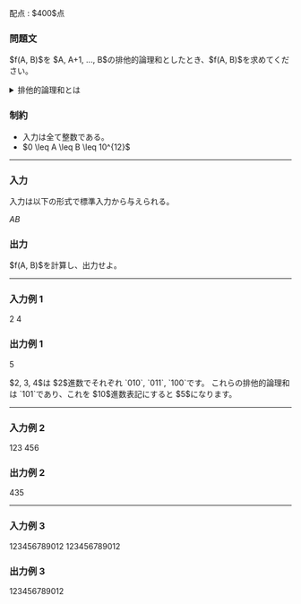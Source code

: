 
<div>

<span>

<span>

<p>
配点 : $400$点
</p>

<div>

<section>

### **問題文**

<p>
$f(A, B)$を $A, A+1, ..., B$の排他的論理和としたとき、$f(A, B)$を求めてください。
</p>

<p>

</p>

<details>

<summary>
排他的論理和とは
</summary>

<p>

</p>

<p>
整数 $c_1, c_2, ..., c_n$のビットごとの排他的論理和 $y$は、以下のように定義されます。
</p>

<ul>

<li>
$y$を二進表記した際の $2^k$($k \geq 0$) の位の数は、$c_1, c_2, ..., c_n$のうち、二進表記した際の $2^k$の位の数が $1$となるものが奇数個ならば $1$、偶数個ならば $0$である。
</li>

</ul>

<p>
例えば、$3$と $5$の排他的論理和は $6$です(二進数表記すると: `011`と `101`の排他的論理和は `110`です)。
</p>

<p>

</p>

</details>

<p>

</p>

</section>

</div>

<div>

<section>

### **制約**

<ul>

<li>
入力は全て整数である。
</li>

<li>
$0 \leq A \leq B \leq 10^{12}$
</li>

</ul>

</section>

</div>

---

<div>

<div>

<section>

### **入力**

<p>
入力は以下の形式で標準入力から与えられる。
</p>

<div>

$A$$B$
</div>

</section>

</div>

<div>

<section>

### **出力**

<p>
$f(A, B)$を計算し、出力せよ。
</p>

</section>

</div>

</div>

---

<div>

<section>

### **入力例 1**

<div>

2 4

</div>

</section>

</div>

<div>

<section>

### **出力例 1**

<div>

5

</div>

<p>
$2, 3, 4$は $2$進数でそれぞれ `010`, `011`, `100`です。
これらの排他的論理和は `101`であり、これを $10$進数表記にすると $5$になります。
</p>

</section>

</div>

---

<div>

<section>

### **入力例 2**

<div>

123 456

</div>

</section>

</div>

<div>

<section>

### **出力例 2**

<div>

435

</div>

</section>

</div>

---

<div>

<section>

### **入力例 3**

<div>

123456789012 123456789012

</div>

</section>

</div>

<div>

<section>

### **出力例 3**

<div>

123456789012

</div>

</section>

</div>

</span>

</span>

</div>
